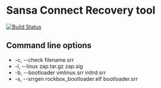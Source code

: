 # Sansa Connect Recovery tool

[![Build Status](https://travis-ci.org/desowin/zsitool.svg?branch=master)](https://travis-ci.org/desowin/zsitool)

## Command line options

 * -c, --check filename.srr
 * -l, --linux zap.tar.gz zap.sig
 * -b, --bootloader vmlinux.srr initrd.srr
 * -s, --srrgen rockbox_bootloader.elf bootloader.srr
